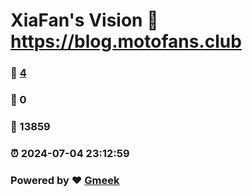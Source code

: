 # XiaFan's Vision :link: https://blog.motofans.club 
### :page_facing_up: [4](https://blog.motofans.club/tag.html) 
### :speech_balloon: 0 
### :hibiscus: 13859 
### :alarm_clock: 2024-07-04 23:12:59 
### Powered by :heart: [Gmeek](https://github.com/Meekdai/Gmeek)
